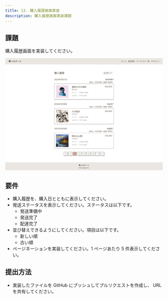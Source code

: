 ```yaml
---
title: 13. 購入履歴画面実装
description: 購入履歴画面実装課題
---
```


## 課題

購入履歴画面を実装してください。

![alt text](../img/purchaseHistory.png)

## 要件

- 購入履歴を、購入日とともに表示してください。
- 発送ステータスを表示してください。ステータスは以下です。
  - 発送準備中
  - 発送完了
  - 配達完了
- 並び替えできるようにしてください。項目は以下です。
  - 新しい順
  - 古い順
- ページネーションを実装してください。1 ページあたり 5 件表示してください。

## 提出方法

- 実装したファイルを GitHub にプッシュしてプルリクエストを作成し、 URL を共有してください。
